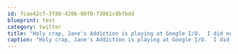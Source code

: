 ```yaml
---
id: fcae42cf-3f80-4206-88f0-73061c8bfbdd
blueprint: text
category: twitter
title: "Holy crap, Jane's Addiction is playing at Google I/O.  I did not know that."
caption: "Holy crap, Jane's Addiction is playing at Google I/O.  I did not know that."
---
```

